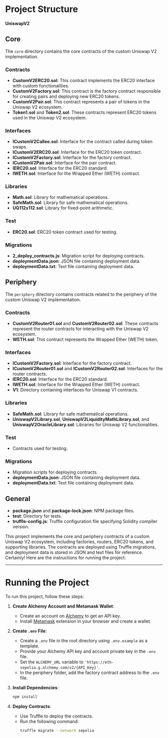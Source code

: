 # Project Structure 
#### UniswapV2
## Core
The `core` directory contains the core contracts of the custom Uniswap V2 implementation.

### Contracts
- **CustomV2ERC20.sol**: This contract implements the ERC20 interface with custom functionalities.
- **CustomV2Factory.sol**: This contract is the factory contract responsible for creating pairs and deploying new ERC20 tokens.
- **CustomV2Pair.sol**: This contract represents a pair of tokens in the Uniswap V2 ecosystem.
- **Token1.sol** and **Token2.sol**: These contracts represent ERC20 tokens used in the Uniswap V2 ecosystem.

### Interfaces
- **ICustomV2Callee.sol**: Interface for the contract called during token swaps.
- **ICustomV2ERC20.sol**: Interface for the ERC20 token contract.
- **ICustomV2Factory.sol**: Interface for the factory contract.
- **ICustomV2Pair.sol**: Interface for the pair contract.
- **IERC20.sol**: Interface for the ERC20 standard.
- **IWETH.sol**: Interface for the Wrapped Ether (WETH) contract.

### Libraries
- **Math.sol**: Library for mathematical operations.
- **SafeMath.sol**: Library for safe mathematical operations.
- **UQ112x112.sol**: Library for fixed-point arithmetic.

### Test
- **ERC20.sol**: ERC20 token contract used for testing.

### Migrations
- **2_deploy_contracts.js**: Migration script for deploying contracts.
- **deploymentData.json**: JSON file containing deployment data.
- **deploymentData.txt**: Text file containing deployment data.

## Periphery
The `periphery` directory contains contracts related to the periphery of the custom Uniswap V2 implementation.

### Contracts
- **CustomV2Router01.sol** and **CustomV2Router02.sol**: These contracts represent the router contracts for interacting with the Uniswap V2 ecosystem.
- **WETH.sol**: This contract represents the Wrapped Ether (WETH) token.

### Interfaces
- **ICustomV2Factory.sol**: Interface for the factory contract.
- **ICustomV2Router01.sol** and **ICustomV2Router02.sol**: Interfaces for the router contracts.
- **IERC20.sol**: Interface for the ERC20 standard.
- **IWETH.sol**: Interface for the Wrapped Ether (WETH) contract.
- **V1**: Directory containing interfaces for Uniswap V1 contracts.

### Libraries
- **SafeMath.sol**: Library for safe mathematical operations.
- **UniswapV2Library.sol**, **UniswapV2LiquidityMathLibrary.sol**, and **UniswapV2OracleLibrary.sol**: Libraries for Uniswap V2 functionalities.

### Test
- Contracts used for testing.

### Migrations
- Migration scripts for deploying contracts.
- **deploymentData.json**: JSON file containing deployment data.
- **deploymentData.txt**: Text file containing deployment data.

## General
- **package.json** and **package-lock.json**: NPM package files.
- **test**: Directory for tests.
- **truffle-config.js**: Truffle configuration file specifying Solidity compiler version.

This project implements the core and periphery contracts of a custom Uniswap V2 ecosystem, including factories, routers, ERC20 tokens, and supporting libraries. The contracts are deployed using Truffle migrations, and deployment data is stored in JSON and text files for reference.
Certainly! Here are the instructions for running the project:

---

# Running the Project

To run this project, follow these steps:

1. **Create Alchemy Account and Metamask Wallet**:
   - Create an account on [Alchemy](https://alchemy.com/) to get an API key.
   - Install [Metamask](https://metamask.io/) extension in your browser and create a wallet.

2. **Create `.env` File**:
   - Create a `.env` file in the root directory using `.env.example` as a template.
   - Provide your Alchemy API key and account private key in the `.env` file.
   - Set the `ALCHEMY_URL` variable to `'https://eth-sepolia.g.alchemy.com/v2/{API_Key}'`.
   - In the periphery folder, add the factory contract address to the `.env` file.

3. **Install Dependencies**:
   ```bash
   npm install
   ```

4. **Deploy Contracts**:
   - Use Truffle to deploy the contracts.
   - Run the following command:
     ```bash
     truffle migrate --network sepolia
     ```

